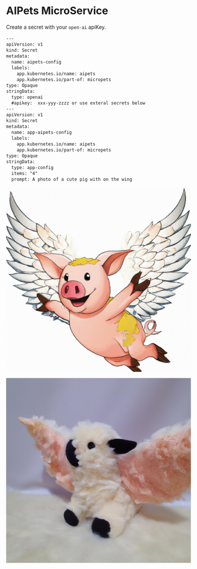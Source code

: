 # AIPets MicroService

Create a secret with your `open-ai` apiKey.

````
---
apiVersion: v1
kind: Secret
metadata:
  name: aipets-config
  labels:
    app.kubernetes.io/name: aipets
    app.kubernetes.io/part-of: micropets
type: Opaque
stringData:
  type: openai  
  #apikey:  xxx-yyy-zzzz or use exteral secrets below
---
apiVersion: v1
kind: Secret
metadata:
  name: app-aipets-config
  labels:
    app.kubernetes.io/name: aipets
    app.kubernetes.io/part-of: micropets
type: Opaque
stringData:
  type: app-config
  items: "4"
  prompt: A photo of a cute pig with on the wing
````

![A photo of a cute pig with on the wing](img/dalle2-pig.png)


![A photo of a cute sheet with on the wing](img/dalle2-sheep.png)

